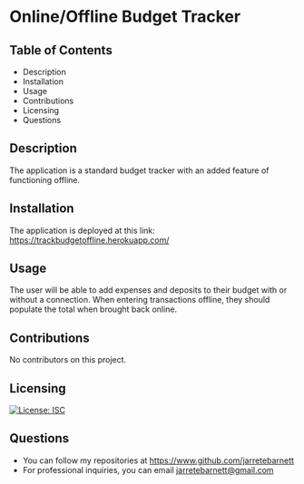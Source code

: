 # Online/Offline Budget Tracker

## Table of Contents

* Description
* Installation
* Usage
* Contributions
* Licensing
* Questions

## Description

The application is a standard budget tracker with an added feature of functioning offline.

## Installation

The application is deployed at this link: https://trackbudgetoffline.herokuapp.com/

## Usage

The user will be able to add expenses and deposits to their budget with or without a connection. When entering transactions offline, they should populate the total when brought back online.

## Contributions

No contributors on this project.

## Licensing

[![License: ISC](https://img.shields.io/badge/License-ISC-blue.svg)](https://opensource.org/licenses/ISC)

## Questions

* You can follow my repositories at https://www.github.com/jarretebarnett
* For professional inquiries, you can email jarretebarnett@gmail.com